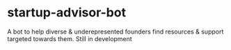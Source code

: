 # startup-advisor-bot
A bot to help diverse &amp; underepresented founders find resources &amp; support targeted towards them. Still in development
